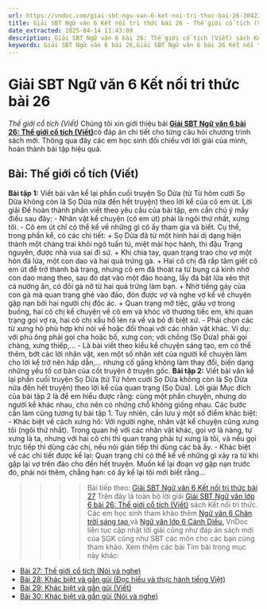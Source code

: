 ```yaml
---
url: https://vndoc.com/giai-sbt-ngu-van-6-ket-noi-tri-thuc-bai-26-304230
title: Giải SBT Ngữ văn 6 Kết nối tri thức bài 26 - Thế giới cổ tích (Viết) - VnDoc.com
date_extracted: 2025-04-14 11:43:09
description: Giải SBT Ngữ văn 6 bài 26: Thế giới cổ tích (Viết) sách Kết nối tri thức có đáp án chi tiết cho các bạn cùng tham khảo.
keywords: Giải SBT Ngữ văn 6 bài 26,Giải SBT Ngữ văn 6 bài 26 Kết nối tri thức,Giải sách bài tập Ngữ văn KNTT lớp 6,Ngữ văn lớp 6 Kết nối tri thức,giải bài tập ngữ văn lớp 6,bài Thế giới cổ tích (Viết)
---
```


# Giải SBT Ngữ văn 6 Kết nối tri thức bài 26
 _Thế giới cổ tích \(Viết\)_
Chúng tôi xin giới thiệu bài [**Giải SBT Ngữ văn 6 bài 26: Thế giới cổ tích \(Viết\)**](<https://vndoc.com/giai-sbt-ngu-van-6-ket-noi-tri-thuc-bai-26-304230>)có đáp án chi tiết cho từng câu hỏi chương trình sách mới. Thông qua đây các em học sinh đối chiếu với lời giải của mình, hoàn thành bài tập hiệu quả.
## Bài: Thế giới cổ tích \(Viết\)
**Bài tập 1:** Viết bài văn kể lại phần cuối truyện Sọ Dừa \(từ Từ hôm cưới Sọ Dừa không còn là Sọ Dừa nữa đến hết truyện\) theo lời kể của cô em út.
Lời giải
Để hoàn thành phần viết theo yêu cầu của bài tập, em cần chú ý mấy điều sau đây:
\- Nhân vật kể chuyện \(cô em út\) phải là ngôi thứ nhất, xưng tôi.
\- Cô em út chỉ có thể kể về những gì cô ấy tham gia và biết. Cụ thể, trong phần kể, có các chi tiết:
\+ Sọ Dừa đã từ một hình hài dị dạng hiện thành một chàng trai khôi ngô tuấn tú, miệt mài học hành, thi đậu Trạng nguyên, được nhà vua sai đi sứ.
\+ Khi chia tay, quan trạng trao cho vợ một hòn đá lửa, một con dao và hai quả trứng gà.
\+ Hai cô chị đã rắp tâm giết cô em út để trở thành bà trạng, nhưng có em đã thoát ra từ bụng cá kinh nhờ con dao mang theo, sau đó dạt vào một đảo hoang, lấy đá bật lửa xẻo thịt cá nướng ăn, có đôi gà nở từ hai quả trứng làm bạn.
\+ Nhờ tiếng gáy của con gà mà quan trạng ghé vào đảo, đón được vợ và nghe vợ kể về chuyện gặp nạn bởi hai người chị độc ác.
\+ Quan trạng mở tiệc, giấu vợ trong buồng, hai cô chị kể chuyện về cô em và khóc vờ thương tiếc em, khi quan trạng gọi vợ ra, hai cô chị xấu hổ lén ra về và bỏ đi biệt xứ.
\- Phải chọn các từ xưng hô phù hợp khi nói về hoặc đối thoại với các nhân vật khác. Ví dụ: với phú ông phải gọi cha hoặc bố, xưng con; với chồng \(Sọ Dừa\) phải gọi chàng, xưng thiếp,...
\- Là bài viết theo kiểu kể chuyện sáng tạo, em có thể thêm, bớt các lời nhân vật, xen một số nhận xét của người kể chuyện làm cho lời kể trở nên hấp dẫn,... nhưng cố gắng không làm thay đổi, biến dạng những yếu tố cơ bản của cốt truyện ở truyện gốc.
**Bài tập 2:** Viết bài văn kể lại phần cuối truyện Sọ Dừa \(từ Từ hôm cưới Sọ Dừa không còn là Sọ Dừa nữa đến hết truyện\) theo lời kể của quan trạng \(Sọ Dừa\).
Lời giải
Mục đích của bài tập 2 là để em hiểu được rằng: cùng một phần chuyện, nhưng do người kể khác nhau, cho nên có những chỗ không giống nhau. Các bước cần làm cũng tương tự bài tập 1. Tuy nhiên, cần lưu ý một số điểm khác biệt:
\- Khác biệt về cách xưng hô: Với người nghe, nhân vật kể chuyện cũng xưng tôi \(ngôi thứ nhất\). Trong quan hệ với các nhân vật khác, gọi vợ là nàng, tự xưng là ta, nhưng với hai cô chị thì quan trạng phải tự xưng là tôi, và nếu gọi trực tiếp thì dùng các chị, nếu nói gián tiếp thì dùng các bà ấy.
\- Khác biệt về các chi tiết được kể lại: Quan trạng chỉ có thể kể về những gì xảy ra từ khi gặp lại vợ trên đảo cho đến hết truyện. Muốn kể lại đoạn vợ gặp nạn trước đó, phải nói thêm, chẳng hạn: có ấy kể lại tôi mới biết rằng...
>>>> Bài tiếp theo: [Giải SBT Ngữ văn 6 Kết nối tri thức bài 27](<https://vndoc.com/giai-sbt-ngu-van-6-ket-noi-tri-thuc-bai-27-304233>)
Trên đây là toàn bộ lời giải [Giải SBT Ngữ văn lớp 6 bài 26: Thế giới cổ tích \(Viết\)](<https://vndoc.com/giai-sbt-ngu-van-6-ket-noi-tri-thuc-bai-26-304230>) sách Kết nối tri thức. Các em học sinh tham khảo thêm [Ngữ văn 6 Chân trời sáng tạo ](<https://vndoc.com/ngu-van-6-sach-chan-troi-sang-tao>)và [Ngữ văn lớp 6 Cánh Diều.](<https://vndoc.com/ngu-van-6-sach-canh-dieu>) VnDoc liên tục cập nhật lời giải cũng như đáp án sách mới của SGK cũng như SBT các môn cho các bạn cùng tham khảo.
Xem thêm các bài Tìm bài trong mục này khác:
  * [Bài 27: Thế giới cổ tích \(Nói và nghe\)](</giai-sbt-ngu-van-6-ket-noi-tri-thuc-bai-27-304233>)
  * [Bài 28: Khác biệt và gần gũi \(Đọc hiểu và thực hành tiếng Việt\)](</giai-sbt-ngu-van-6-ket-noi-tri-thuc-bai-28-304235>)
  * [Bài 29: Khác biệt và gần gũi \(Viết\)](</giai-sbt-ngu-van-6-ket-noi-tri-thuc-bai-29-304237>)
  * [Bài 30: Khác biệt và gần gũi \(Nói và nghe\)](</giai-sbt-ngu-van-6-ket-noi-tri-thuc-bai-30-304240>)

